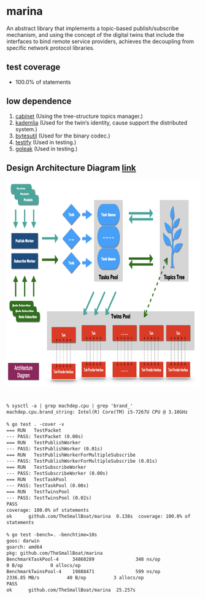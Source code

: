 # marina
An abstract library that implements a topic-based publish/subscribe mechanism, 
and using the concept of the digital twins that include the interfaces to bind remote service providers, 
achieves the decoupling from specific network protocol libraries.

## test coverage
* 100.0% of statements

## low dependence
1. [cabinet](github.com/TheSmallBoat/cabinet) (Using the tree-structure topics manager.)
2. [kademlia](github.com/lithdew/kademlia) (Used for the twin‘s identity, cause support the distributed system.)
3. [bytesutil](github.com/lithdew/bytesutil) (Used for the binary codec.)
4. [testify](github.com/stretchr/testify) (Used in testing.)
5. [goleak](go.uber.org/goleak) (Used in testing.)

## Design Architecture Diagram [link](https://github.com/TheSmallBoat/marina/blob/master/docs/DesignArchitectureDiagram.jpeg)

<img width ="960" height="540" src="https://github.com/TheSmallBoat/marina/blob/master/docs/DesignArchitectureDiagram.jpeg">



### 

```

% sysctl -a | grep machdep.cpu | grep 'brand_'
machdep.cpu.brand_string: Intel(R) Core(TM) i5-7267U CPU @ 3.10GHz

% go test . -cover -v
=== RUN   TestPacket
--- PASS: TestPacket (0.00s)
=== RUN   TestPublishWorker
--- PASS: TestPublishWorker (0.01s)
=== RUN   TestPublishWorkerForMultipleSubscribe
--- PASS: TestPublishWorkerForMultipleSubscribe (0.01s)
=== RUN   TestSubscribeWorker
--- PASS: TestSubscribeWorker (0.00s)
=== RUN   TestTaskPool
--- PASS: TestTaskPool (0.00s)
=== RUN   TestTwinsPool
--- PASS: TestTwinsPool (0.02s)
PASS
coverage: 100.0% of statements
ok      github.com/TheSmallBoat/marina  0.138s  coverage: 100.0% of statements

% go test -bench=. -benchtime=10s
goos: darwin
goarch: amd64
pkg: github.com/TheSmallBoat/marina
BenchmarkTaskPool-4     34860289               348 ns/op               0 B/op          0 allocs/op
BenchmarkTwinsPool-4    19888471               599 ns/op        2336.85 MB/s          40 B/op          3 allocs/op
PASS
ok      github.com/TheSmallBoat/marina  25.257s

```
